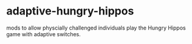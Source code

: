# adaptive-hungry-hippos
mods to allow physcially challenged individuals play the Hungry Hippos game with adaptive switches.
